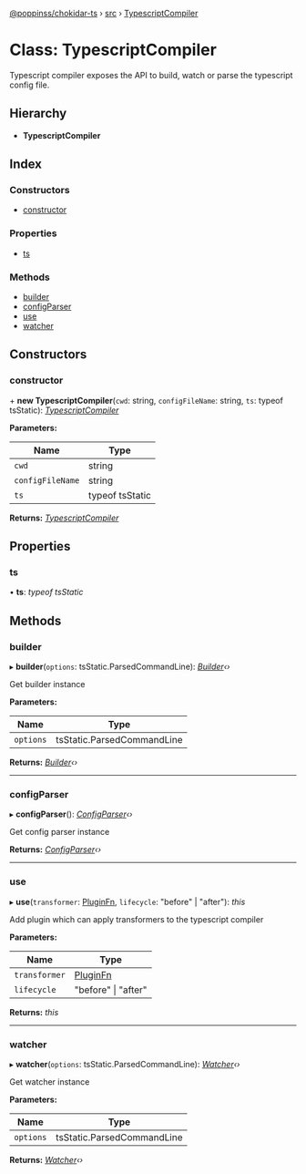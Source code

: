 [@poppinss/chokidar-ts](../README.md) › [src](../modules/src.md) › [TypescriptCompiler](src.typescriptcompiler.md)

# Class: TypescriptCompiler

Typescript compiler exposes the API to build, watch or parse
the typescript config file.

## Hierarchy

- **TypescriptCompiler**

## Index

### Constructors

- [constructor](src.typescriptcompiler.md#constructor)

### Properties

- [ts](src.typescriptcompiler.md#ts)

### Methods

- [builder](src.typescriptcompiler.md#builder)
- [configParser](src.typescriptcompiler.md#configparser)
- [use](src.typescriptcompiler.md#use)
- [watcher](src.typescriptcompiler.md#watcher)

## Constructors

### constructor

\+ **new TypescriptCompiler**(`cwd`: string, `configFileName`: string, `ts`: typeof tsStatic): _[TypescriptCompiler](src.typescriptcompiler.md)_

**Parameters:**

| Name             | Type            |
| ---------------- | --------------- |
| `cwd`            | string          |
| `configFileName` | string          |
| `ts`             | typeof tsStatic |

**Returns:** _[TypescriptCompiler](src.typescriptcompiler.md)_

## Properties

### ts

• **ts**: _typeof tsStatic_

## Methods

### builder

▸ **builder**(`options`: tsStatic.ParsedCommandLine): _[Builder](src.builder.md)‹›_

Get builder instance

**Parameters:**

| Name      | Type                       |
| --------- | -------------------------- |
| `options` | tsStatic.ParsedCommandLine |

**Returns:** _[Builder](src.builder.md)‹›_

---

### configParser

▸ **configParser**(): _[ConfigParser](src.configparser.md)‹›_

Get config parser instance

**Returns:** _[ConfigParser](src.configparser.md)‹›_

---

### use

▸ **use**(`transformer`: [PluginFn](../modules/src.md#pluginfn), `lifecycle`: "before" | "after"): _this_

Add plugin which can apply transformers to the typescript compiler

**Parameters:**

| Name          | Type                                   |
| ------------- | -------------------------------------- |
| `transformer` | [PluginFn](../modules/src.md#pluginfn) |
| `lifecycle`   | "before" &#124; "after"                |

**Returns:** _this_

---

### watcher

▸ **watcher**(`options`: tsStatic.ParsedCommandLine): _[Watcher](src.watcher.md)‹›_

Get watcher instance

**Parameters:**

| Name      | Type                       |
| --------- | -------------------------- |
| `options` | tsStatic.ParsedCommandLine |

**Returns:** _[Watcher](src.watcher.md)‹›_
